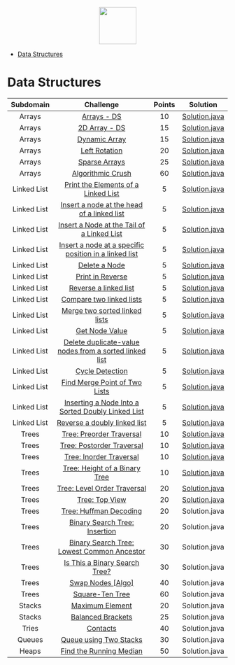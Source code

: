 <p align="center">
    <a href="https://www.hackerrank.com/RodneyShag">
        <img height=85 src="https://d3keuzeb2crhkn.cloudfront.net/hackerrank/assets/styleguide/logo_wordmark-f5c5eb61ab0a154c3ed9eda24d0b9e31.svg">
    </a>

</p>



* [Data Structures](#data-structures)

# Data Structures

|    Subdomain    |                                                                        Challenge                                                                       | Points |                                                                                                  Solution                                                                                                  |
|:---------------:|:------------------------------------------------------------------------------------------------------------------------------------------------------:|:------:|:----------------------------------------------------------------------------------------------------------------------------------------------------------------------------------------------------------:|
|      Arrays     | [Arrays - DS](https://www.hackerrank.com/challenges/arrays-ds)                                                                                         |   10   | [Solution.java](https://github.com/dalyodhran/HackerRank_Work/blob/master/Data%20Structures/Arrays/Arrays-DS.java)                                                                   |
|      Arrays     | [2D Array - DS](https://www.hackerrank.com/challenges/2d-array)                                                                                        |   15   | [Solution.java](https://github.com/dalyodhran/HackerRank_Work/blob/master/Data%20Structures/Arrays/2D-Arrays-DS.java)                                                               |
|      Arrays     | [Dynamic Array](https://www.hackerrank.com/challenges/dynamic-array)                                                                                   |   15   | [Solution.java](https://github.com/dalyodhran/HackerRank_Work/blob/master/Data%20Structures/Arrays/Dynamic-Array.java)                                                                   |
|      Arrays     | [Left Rotation](https://www.hackerrank.com/challenges/array-left-rotation)                                                                             |   20   | [Solution.java](https://github.com/dalyodhran/HackerRank_Work/blob/master/Data%20Structures/Arrays/Left-Rotation.java)                                                                   |
|      Arrays     | [Sparse Arrays](https://www.hackerrank.com/challenges/sparse-arrays)                                                                                   |   25   | [Solution.java](https://github.com/dalyodhran/HackerRank_Work/blob/master/Data%20Structures/Arrays/Sparse-Arrays.java)                                                                   |
|      Arrays     | [Algorithmic Crush](https://www.hackerrank.com/challenges/crush)                                                                                       |   60   | [Solution.java](https://github.com/dalyodhran/HackerRank_Work/blob/master/Data%20Structures/Arrays/Array-Manipulation.java)                                                               |
|   Linked List   | [Print the Elements of a Linked List](https://www.hackerrank.com/challenges/print-the-elements-of-a-linked-list)                                       |    5   | [Solution.java](https://github.com/dalyodhran/HackerRank_Work/blob/master/Data%20Structures/LinkedList/PrintLinkList.java)                           |
|   Linked List   | [Insert a node at the head of a linked list](https://www.hackerrank.com/challenges/insert-a-node-at-the-head-of-a-linked-list)                         |    5   | [Solution.java](https://github.com/dalyodhran/HackerRank_Work/blob/master/Data%20Structures/LinkedList/InsertNode.java)              |
|   Linked List   | [Insert a Node at the Tail of a Linked List](https://www.hackerrank.com/challenges/insert-a-node-at-the-tail-of-a-linked-list)                         |    5   | [Solution.java](https://github.com/dalyodhran/HackerRank_Work/blob/master/Data%20Structures/LinkedList/InsertNodeTail.java)              |
|   Linked List   | [Insert a node at a specific position in a linked list](https://www.hackerrank.com/challenges/insert-a-node-at-a-specific-position-in-a-linked-list)   |    5   | [Solution.java](https://github.com/dalyodhran/HackerRank_Work/blob/master/Data%20Structures/LinkedList/InsertNodeAtPosition.java) |
|   Linked List   | [Delete a Node](https://www.hackerrank.com/challenges/delete-a-node-from-a-linked-list)                                                                |    5   | [Solution.java](https://github.com/dalyodhran/HackerRank_Work/blob/master/Data%20Structures/LinkedList/DeleteNode.java)                                                         |
|   Linked List   | [Print in Reverse](https://www.hackerrank.com/challenges/print-the-elements-of-a-linked-list-in-reverse)                                               |    5   | [Solution.java](https://github.com/dalyodhran/HackerRank_Work/blob/master/Data%20Structures/LinkedList/PrintReveres.java)                                                      |
|   Linked List   | [Reverse a linked list](https://www.hackerrank.com/challenges/reverse-a-linked-list)                                                                   |    5   | [Solution.java](https://github.com/dalyodhran/HackerRank_Work/blob/master/Data%20Structures/LinkedList/ReverseLinkedList.java)                                               |
|   Linked List   | [Compare two linked lists](https://www.hackerrank.com/challenges/compare-two-linked-lists)                                                             |    5   | [Solution.java](https://github.com/dalyodhran/HackerRank_Work/blob/master/Data%20Structures/LinkedList/CompareLinkList.java)                                            |
|   Linked List   | [Merge two sorted linked lists](https://www.hackerrank.com/challenges/merge-two-sorted-linked-lists)                                                   |    5   | [Solution.java](https://github.com/dalyodhran/HackerRank_Work/blob/master/Data%20Structures/LinkedList/MergeLinkList.java)                                     |
|   Linked List   | [Get Node Value](https://www.hackerrank.com/challenges/get-the-value-of-the-node-at-a-specific-position-from-the-tail)                                 |    5   | [Solution.java](https://github.com/dalyodhran/HackerRank_Work/blob/master/Data%20Structures/LinkedList/GetNodeValue.java)                                                        |
|   Linked List   | [Delete duplicate-value nodes from a sorted linked list](https://www.hackerrank.com/challenges/delete-duplicate-value-nodes-from-a-sorted-linked-list) |    5   | [Solution.java](https://github.com/dalyodhran/HackerRank_Work/blob/master/Data%20Structures/LinkedList/DeleteDuplicateNodes.java)      |
|   Linked List   | [Cycle Detection](https://www.hackerrank.com/challenges/detect-whether-a-linked-list-contains-a-cycle)                                                 |    5   | [Solution.java](https://github.com/dalyodhran/HackerRank_Work/blob/master/Data%20Structures/LinkedList/CycleDetection.java)                                                         |
|   Linked List   | [Find Merge Point of Two Lists](https://www.hackerrank.com/challenges/find-the-merge-point-of-two-joined-linked-lists)                                 |    5   | [Solution.java](https://github.com/dalyodhran/HackerRank_Work/blob/master/Data%20Structures/LinkedList/FindMergePointLinkLists.java)                                   |
|   Linked List   | [Inserting a Node Into a Sorted Doubly Linked List](https://www.hackerrank.com/challenges/insert-a-node-into-a-sorted-doubly-linked-list)              |    5   | [Solution.java](https://github.com/dalyodhran/HackerRank_Work/blob/master/Data%20Structures/LinkedList/InsertNodeDoublyLinkedList.java)         |
|   Linked List   | [Reverse a doubly linked list](https://www.hackerrank.com/challenges/reverse-a-doubly-linked-list)                                                     |    5   | [Solution.java](https://github.com/dalyodhran/HackerRank_Work/blob/master/Data%20Structures/LinkedList/ReverseDoublyLinkedList.java)                                      |
|      Trees      | [Tree: Preorder Traversal](https://www.hackerrank.com/challenges/tree-preorder-traversal)                                                              |   10   | [Solution.java](https://github.com/dalyodhran/HackerRank_Work/blob/master/Data%20Structures/Trees/PostOrderTraversal.java)                                                    |
|      Trees      | [Tree: Postorder Traversal](https://www.hackerrank.com/challenges/tree-postorder-traversal)                                                            |   10   | [Solution.java](https://github.com/dalyodhran/HackerRank_Work/blob/master/Data%20Structures/Trees/PostOrderTraversal.java)                                                   |
|      Trees      | [Tree: Inorder Traversal](https://www.hackerrank.com/challenges/tree-inorder-traversal)                                                                |   10   | [Solution.java](https://github.com/dalyodhran/HackerRank_Work/blob/master/Data%20Structures/Trees/InOrderTraversal.java)                                                     |
|      Trees      | [Tree: Height of a Binary Tree](https://www.hackerrank.com/challenges/tree-height-of-a-binary-tree)                                                    |   10   | [Solution.java](https://github.com/dalyodhran/HackerRank_Work/blob/master/Data%20Structures/Trees/HeightOfTree.java)                                         |
|      Trees      | [Tree: Level Order Traversal](https://www.hackerrank.com/challenges/tree-level-order-traversal)                                                        |   20   | [Solution.java](https://github.com/dalyodhran/HackerRank_Work/blob/master/Data%20Structures/Trees/LevelOrderTraversal.java)                                               |
|      Trees      | [Tree: Top View](https://www.hackerrank.com/challenges/tree-top-view)                                                                                  |   20   | [Solution.java](https://github.com/dalyodhran/HackerRank_Work/blob/master/Data%20Structures/Trees/TopViewTree.java)                                                              |
|      Trees      | [Tree: Huffman Decoding](https://www.hackerrank.com/challenges/tree-huffman-decoding)                                                                  |   20   | Solution.java                                                      |
|      Trees      | [Binary Search Tree: Insertion](https://www.hackerrank.com/challenges/binary-search-tree-insertion)                                                    |   20   | Solution.java                                             |
|      Trees      | [Binary Search Tree: Lowest Common Ancestor](https://www.hackerrank.com/challenges/binary-search-tree-lowest-common-ancestor)                          |   30   | Solution.java                            |
|      Trees      | [Is This a Binary Search Tree?](https://www.hackerrank.com/challenges/is-binary-search-tree)                                                           |   30   | Solution.java                                             |
|      Trees      | [Swap Nodes [Algo]](https://www.hackerrank.com/challenges/swap-nodes-algo)                                                                             |   40   | Solution.java                                                          |
|      Trees      | [Square-Ten Tree](https://www.hackerrank.com/challenges/square-ten-tree)                                                                               |   60   | Solution.java                                                                  |
|      Stacks     | [Maximum Element](https://www.hackerrank.com/challenges/maximum-element)                                                                               |   20   | Solution.java                                                                 |
|      Stacks     | [Balanced Brackets](https://www.hackerrank.com/challenges/balanced-brackets)                                                                           |   25   | Solution.java                                                               |
|      Tries      | [Contacts](https://www.hackerrank.com/challenges/contacts)                                                                                             |   40   | Solution.java                                                                            |
|      Queues     | [Queue using Two Stacks](https://www.hackerrank.com/challenges/queue-using-two-stacks)                                                                 |   30   | Solution.java                                                      |
|      Heaps      | [Find the Running Median](https://www.hackerrank.com/challenges/find-the-running-median)                                                               |   50   | Solution.java                                                      |
